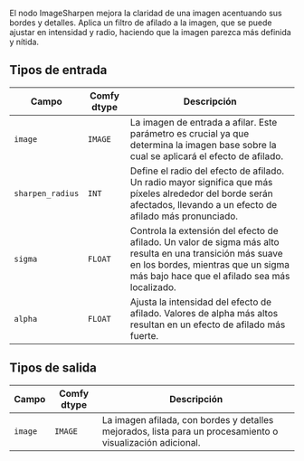 
El nodo ImageSharpen mejora la claridad de una imagen acentuando sus bordes y detalles. Aplica un filtro de afilado a la imagen, que se puede ajustar en intensidad y radio, haciendo que la imagen parezca más definida y nítida.

## Tipos de entrada

| Campo          | Comfy dtype | Descripción                                                                                   |
|----------------|-------------|-----------------------------------------------------------------------------------------------|
| `image`        | `IMAGE`     | La imagen de entrada a afilar. Este parámetro es crucial ya que determina la imagen base sobre la cual se aplicará el efecto de afilado. |
| `sharpen_radius`| `INT`       | Define el radio del efecto de afilado. Un radio mayor significa que más píxeles alrededor del borde serán afectados, llevando a un efecto de afilado más pronunciado. |
| `sigma`        | `FLOAT`     | Controla la extensión del efecto de afilado. Un valor de sigma más alto resulta en una transición más suave en los bordes, mientras que un sigma más bajo hace que el afilado sea más localizado. |
| `alpha`        | `FLOAT`     | Ajusta la intensidad del efecto de afilado. Valores de alpha más altos resultan en un efecto de afilado más fuerte. |

## Tipos de salida

| Campo | Comfy dtype | Descripción                                                              |
|-------|-------------|--------------------------------------------------------------------------|
| `image`| `IMAGE`     | La imagen afilada, con bordes y detalles mejorados, lista para un procesamiento o visualización adicional. |